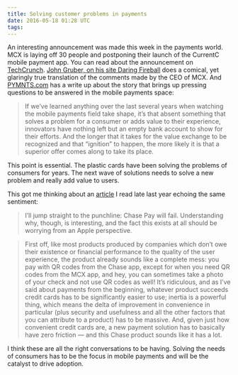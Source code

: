 ```yaml
---
title: Solving customer problems in payments
date: 2016-05-18 01:28 UTC
tags:
---
```


An interesting announcement was made this week in the payments world. MCX is laying off 30 people and postponing their launch of the CurrentC mobile payment app. You can read about the announcement on [TechCrunch](http://techcrunch.com/2016/05/16/mcx-postpones-national-rollout-of-apple-pay-rival-currentc-lays-off-30-to-focus-on-banks). [John Gruber, on his site Daring Fireball](http://daringfireball.net/2016/05/translation_mcx) does a comical, yet glaringly true translation of the comments made by the CEO of MCX. And [PYMNTS.com](http://www.pymnts.com/news/mobile-payments/2016/mcx-currentc-mobile-wallet-postponed/) has a write up about the story that brings up pressing questions to be answered in the mobile payments space:

> If we’ve learned anything over the last several years when watching the mobile payments field take shape, it’s that absent something that solves a problem for a consumer or adds value to their experience, innovators have nothing left but an empty bank account to show for their efforts. And the longer that it takes for the value exchange to be recognized and that “ignition” to happen, the more likely it is that a superior offer comes along to take its place.

This point is essential. The plastic cards have been solving the problems of consumers for years. The next wave of solutions needs to solve a new problem and really add value to users. 

This got me thinking about an [article](https://stratechery.com/2015/chase-pay-and-the-payments-stack-apple-pay-and-opportunity-cost-apply-aggregation-theory/) I read late last year echoing the same sentiment:

> I’ll jump straight to the punchline: Chase Pay will fail. Understanding why, though, is interesting, and the fact this exists at all should be worrying from an Apple perspective.

> First off, like most products produced by companies which don’t owe their existence or financial performance to the quality of the user experience, the product already sounds like a complete mess: you pay with QR codes from the Chase app, except for when you need QR codes from the MCX app, and hey, you can sometimes take a photo of your check and not use QR codes as well! It’s ridiculous, and as I’ve said about payments from the beginning, whatever product succeeds credit cards has to be significantly easier to use; inertia is a powerful thing, which means the delta of improvement in convenience in particular (plus security and usefulness and all the other factors that you can attribute to a product) has to be massive. And, given just how convenient credit cards are, a new payment solution has to basically have zero friction — and this Chase product sounds like it has a lot.

I think these are all the right conversations to be having. Solving the needs of consumers has to be the focus in mobile payments and will be the catalyst to drive adoption. 